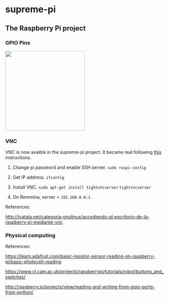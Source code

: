 # supreme-pi
## The Raspberry Pi project

### GPIO Pins
<img src="http://i.stack.imgur.com/Ct2JG.png" width="250">

### VNC

VNC is now avaible in the supreme-pi project. It became real following [this](http://computers.tutsplus.com/tutorials/take-control-of-your-raspberry-pi-using-your-mac-pc-ipad-or-phone--mac-54603) instructions.

1. Change pi password and enable SSH server.
``sudo raspi-config``

2. Get IP address.
``ifconfig``

3. Install VNC.
``sudo apt-get install tightvncserver``
``tightvncserver``

4. On Remmina, server = ``192.168.0.8:1``.

References:

http://jcatala.net/categoria-gnulinux/accediendo-al-escritorio-de-la-raspberry-pi-mediante-vnc

### Physical computing

References:

https://learn.adafruit.com/basic-resistor-sensor-reading-on-raspberry-pi/basic-photocell-reading

https://www.cl.cam.ac.uk/projects/raspberrypi/tutorials/robot/buttons_and_switches/

http://raspberry.io/projects/view/reading-and-writing-from-gpio-ports-from-python/
